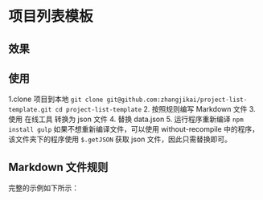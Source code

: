 # 项目列表模板
## 效果

## 使用
1.clone 项目到本地
    ```
    git clone git@github.com:zhangjikai/project-list-template.git
    cd project-list-template
    ```
2. 按照规则编写 Markdown 文件
3. 使用 在线工具 转换为 json 文件
4. 替换 data.json
5. 运行程序重新编译
    ```
    npm install
    gulp
    ```
    如果不想重新编译文件，可以使用 without-recompile 中的程序，该文件夹下的程序使用 `$.getJSON` 获取 json 文件，因此只需替换即可。

## Markdown 文件规则
完整的示例如下所示：
